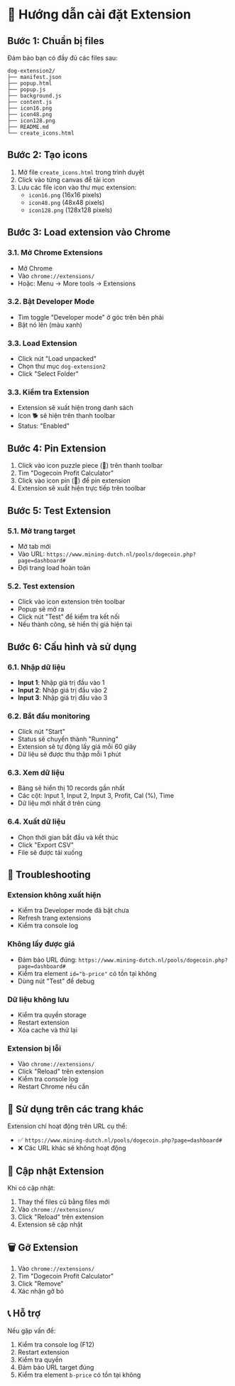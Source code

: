 # 🚀 Hướng dẫn cài đặt Extension

## Bước 1: Chuẩn bị files

Đảm bảo bạn có đầy đủ các files sau:

```
dog-extension2/
├── manifest.json
├── popup.html
├── popup.js
├── background.js
├── content.js
├── icon16.png
├── icon48.png
├── icon128.png
├── README.md
└── create_icons.html
```

## Bước 2: Tạo icons

1. Mở file `create_icons.html` trong trình duyệt
2. Click vào từng canvas để tải icon
3. Lưu các file icon vào thư mục extension:
   - `icon16.png` (16x16 pixels)
   - `icon48.png` (48x48 pixels) 
   - `icon128.png` (128x128 pixels)

## Bước 3: Load extension vào Chrome

### 3.1. Mở Chrome Extensions
- Mở Chrome
- Vào `chrome://extensions/`
- Hoặc: Menu → More tools → Extensions

### 3.2. Bật Developer Mode
- Tìm toggle "Developer mode" ở góc trên bên phải
- Bật nó lên (màu xanh)

### 3.3. Load Extension
- Click nút "Load unpacked"
- Chọn thư mục `dog-extension2`
- Click "Select Folder"

### 3.3. Kiểm tra Extension
- Extension sẽ xuất hiện trong danh sách
- Icon 🐕 sẽ hiện trên thanh toolbar
- Status: "Enabled"

## Bước 4: Pin Extension

1. Click vào icon puzzle piece (🧩) trên thanh toolbar
2. Tìm "Dogecoin Profit Calculator"
3. Click vào icon pin (📌) để pin extension
4. Extension sẽ xuất hiện trực tiếp trên toolbar

## Bước 5: Test Extension

### 5.1. Mở trang target
- Mở tab mới
- Vào URL: `https://www.mining-dutch.nl/pools/dogecoin.php?page=dashboard#`
- Đợi trang load hoàn toàn

### 5.2. Test extension
- Click vào icon extension trên toolbar
- Popup sẽ mở ra
- Click nút "Test" để kiểm tra kết nối
- Nếu thành công, sẽ hiển thị giá hiện tại

## Bước 6: Cấu hình và sử dụng

### 6.1. Nhập dữ liệu
- **Input 1**: Nhập giá trị đầu vào 1
- **Input 2**: Nhập giá trị đầu vào 2
- **Input 3**: Nhập giá trị đầu vào 3

### 6.2. Bắt đầu monitoring
- Click nút "Start"
- Status sẽ chuyển thành "Running"
- Extension sẽ tự động lấy giá mỗi 60 giây
- Dữ liệu sẽ được thu thập mỗi 1 phút

### 6.3. Xem dữ liệu
- Bảng sẽ hiển thị 10 records gần nhất
- Các cột: Input 1, Input 2, Input 3, Profit, Cal (%), Time
- Dữ liệu mới nhất ở trên cùng

### 6.4. Xuất dữ liệu
- Chọn thời gian bắt đầu và kết thúc
- Click "Export CSV"
- File sẽ được tải xuống

## 🔧 Troubleshooting

### Extension không xuất hiện
- Kiểm tra Developer mode đã bật chưa
- Refresh trang extensions
- Kiểm tra console log

### Không lấy được giá
- Đảm bảo URL đúng: `https://www.mining-dutch.nl/pools/dogecoin.php?page=dashboard#`
- Kiểm tra element `id="b-price"` có tồn tại không
- Dùng nút "Test" để debug

### Dữ liệu không lưu
- Kiểm tra quyền storage
- Restart extension
- Xóa cache và thử lại

### Extension bị lỗi
- Vào `chrome://extensions/`
- Click "Reload" trên extension
- Kiểm tra console log
- Restart Chrome nếu cần

## 📱 Sử dụng trên các trang khác

Extension chỉ hoạt động trên URL cụ thể:
- ✅ `https://www.mining-dutch.nl/pools/dogecoin.php?page=dashboard#`
- ❌ Các URL khác sẽ không hoạt động

## 🔄 Cập nhật Extension

Khi có cập nhật:
1. Thay thế files cũ bằng files mới
2. Vào `chrome://extensions/`
3. Click "Reload" trên extension
4. Extension sẽ cập nhật

## 🗑️ Gỡ Extension

1. Vào `chrome://extensions/`
2. Tìm "Dogecoin Profit Calculator"
3. Click "Remove"
4. Xác nhận gỡ bỏ

## 📞 Hỗ trợ

Nếu gặp vấn đề:
1. Kiểm tra console log (F12)
2. Restart extension
3. Kiểm tra quyền
4. Đảm bảo URL target đúng
5. Kiểm tra element `b-price` có tồn tại không

